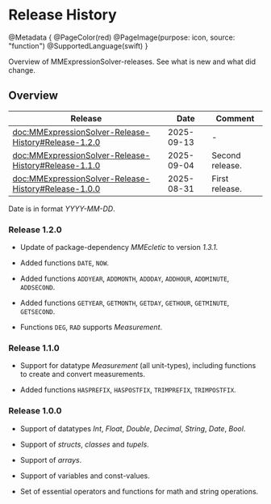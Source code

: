 # Release History

@Metadata {
    @PageColor(red)
    @PageImage(purpose: icon, source: "function") 
    @SupportedLanguage(swift)
}

Overview of MMExpressionSolver-releases. See what is new and what did change.

## Overview

| Release                                                   | Date       | Comment                                              |
|-----------------------------------------------------------|------------|------------------------------------------------------| 
| <doc:MMExpressionSolver-Release-History#Release-1.2.0>    | 2025-09-13 | -                                                    |
| <doc:MMExpressionSolver-Release-History#Release-1.1.0>    | 2025-09-04 | Second release.                                      |
| <doc:MMExpressionSolver-Release-History#Release-1.0.0>    | 2025-08-31 | First release.                                       |

Date is in format _YYYY-MM-DD_.

### Release 1.2.0

- Update of package-dependency _MMEcletic_ to version _1.3.1_.

- Added functions `DATE`, `NOW`.

- Added functions `ADDYEAR`, `ADDMONTH`, `ADDDAY`, `ADDHOUR`, `ADDMINUTE`, `ADDSECOND`.

- Added functions `GETYEAR`, `GETMONTH`, `GETDAY`, `GETHOUR`, `GETMINUTE`, `GETSECOND`.

- Functions `DEG`, `RAD` supports _Measurement_.

### Release 1.1.0

- Support for datatype _Measurement_ (all unit-types), including functions to create and convert measurements.

- Added functions `HASPREFIX`, `HASPOSTFIX`, `TRIMPREFIX`, `TRIMPOSTFIX`.

### Release 1.0.0

- Support of datatypes _Int_, _Float_, _Double_, _Decimal_, _String_, _Date_, _Bool_.

- Support of _structs_, _classes_ and _tupels_.

- Support of _arrays_.

- Support of variables and const-values.

- Set of essential operators and functions for math and string operations.
